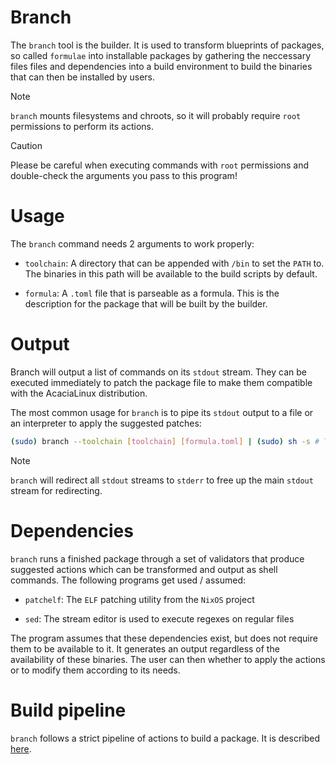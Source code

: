 # Branch

The `branch` tool is the builder. It is used to transform blueprints of packages, so called `formulae` into installable packages by gathering the neccessary files files and dependencies into a build environment to build the binaries that can then be installed by users.

> [!NOTE]
> 
> `branch` mounts filesystems and chroots, so it will probably require `root` permissions to perform its actions.

> [!CAUTION]
> Please be careful when executing commands with `root` permissions and double-check the arguments you pass to this program!

# Usage

The `branch` command needs 2 arguments to work properly:

- `toolchain`: A directory that can be appended with `/bin` to set the `PATH` to. The binaries in this path will be available to the build scripts by default.

- `formula`: A `.toml` file that is parseable as a formula. This is the description for the package that will be built by the builder.

# Output

Branch will output a list of commands on its `stdout` stream. They can be executed immediately to patch the package file to make them compatible with the AcaciaLinux distribution.

The most common usage for `branch` is to pipe its `stdout` output to a file or an interpreter to apply the suggested patches:

```bash
(sudo) branch --toolchain [toolchain] [formula.toml] | (sudo) sh -s # This will immediately apply all patches
```

> [!NOTE]
> 
> `branch` will redirect all `stdout` streams to `stderr` to free up the main `stdout` stream for redirecting.

# Dependencies

`branch` runs a finished package through a set of validators that produce suggested actions which can be transformed and output as shell commands. The following programs get used / assumed:

- `patchelf`: The `ELF` patching utility from the `NixOS` project

- `sed`: The stream editor is used to execute regexes on regular files

The program assumes that these dependencies exist, but does not require them to be available to it. It generates an output regardless of the availability of these binaries. The user can then whether to apply the actions or to modify them according to its needs.

# Build pipeline

`branch` follows a strict pipeline of actions to build a package. It is described [here](pipeline.md).

